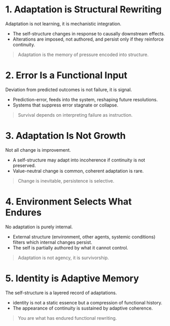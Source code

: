 # 1. Adaptation is Structural Rewriting
Adaptation is not learning, it is mechanistic integration.
- The self-structure changes in response to causally downstream effects.
- Alterations are imposed, not authored, and persist only if they reinforce continuity.
> Adaptation is the memory of pressure encoded into structure.
# 2. Error Is a Functional Input
Deviation from predicted outcomes is not failure, it is signal.
- Prediction-error, feeds into the system, reshaping future resolutions.
- Systems that suppress error stagnate or collapse.
> Survival depends on interpreting failure as instruction.
# 3. Adaptation Is Not Growth
Not all change is improvement.
- A self-structure may adapt into incoherence if continuity is not preserved.
- Value-neutral change is common, coherent adaptation is rare.
> Change is inevitable, persistence is selective.
# 4. Environment Selects What Endures
No adaptation is purely internal.
- External structure (environment, other agents, systemic conditions) filters which internal changes persist.
- The self is partially authored by what it cannot control.
> Adaptation is not agency, it is survivorship.
# 5. Identity is Adaptive Memory
The self-structure is a layered record of adaptations.
- identity is not a static essence but a compression of functional history.
- The appearance of continuity is sustained by adaptive coherence.
> You are what has endured functional rewriting.
